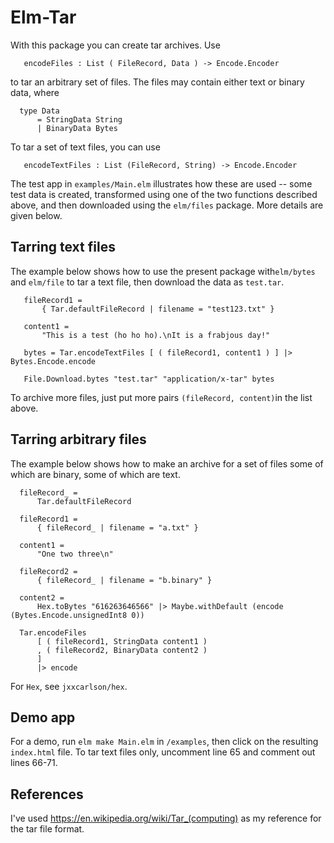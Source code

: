 # Elm-Tar

With this package you can create tar archives.  Use

```
   encodeFiles : List ( FileRecord, Data ) -> Encode.Encoder
```
to tar an arbitrary set of files. The files
may contain either text or binary data, where

```
  type Data
      = StringData String
      | BinaryData Bytes
```
To tar a set of text files, you can use

```
   encodeTextFiles : List (FileRecord, String) -> Encode.Encoder
```
The test app in `examples/Main.elm` illustrates how these are used -- some test data is created, transformed using one of the two functions described above, and then downloaded using the `elm/files` package.  More details are given below.

## Tarring text files

The example below shows how to use the present package with`elm/bytes` and `elm/file` to tar a text file, then download the data as `test.tar`.

```
   fileRecord1 =
       { Tar.defaultFileRecord | filename = "test123.txt" }

   content1 =
       "This is a test (ho ho ho).\nIt is a frabjous day!"

   bytes = Tar.encodeTextFiles [ ( fileRecord1, content1 ) ] |> Bytes.Encode.encode

   File.Download.bytes "test.tar" "application/x-tar" bytes
```

To archive more files, just put more pairs `(fileRecord, content)`in the list above.



## Tarring arbitrary files

The example below shows how to make an archive for a set of files some of which are binary, some of which are text.

```
  fileRecord_ =
      Tar.defaultFileRecord

  fileRecord1 =
      { fileRecord_ | filename = "a.txt" }

  content1 =
      "One two three\n"

  fileRecord2 =
      { fileRecord_ | filename = "b.binary" }

  content2 =
      Hex.toBytes "616263646566" |> Maybe.withDefault (encode (Bytes.Encode.unsignedInt8 0))

  Tar.encodeFiles
      [ ( fileRecord1, StringData content1 )
      , ( fileRecord2, BinaryData content2 )
      ]
      |> encode
```

For `Hex`, see `jxxcarlson/hex`.

## Demo app

For a demo, run `elm make Main.elm` in `/examples`, then click on the resulting `index.html` file.  To tar text files only, uncomment line 65 and comment out lines 66-71.

## References

I've used https://en.wikipedia.org/wiki/Tar_(computing) as my reference for the tar file format.
